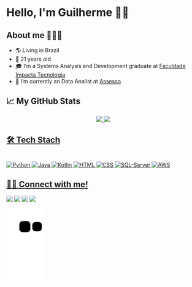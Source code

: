 # Hello, I'm Guilherme 👋🏻

## About me 🧑🏻‍💻
- 🌎 Living in Brazil
- 🎂 21 years old
- 🎓 I’m a Systems Analysis and Development graduate at <a href="https://www.impacta.com.br">Faculdade Impacta Tecnologia</a>
- 💼 I’m currently an Data Analist at <a href="https://www.assesso.com.br">Assesso</a>

## 📈 My GitHub Stats

<div align="center">
  <a href="https://github.com/Guilhermecst">
  <img height="180em" src="https://github-readme-stats.vercel.app/api?username=Guilhermecst&show_icons=true&theme=radical&include_all_commits=true&count_private=true"/>
  <img height="180em" src="https://github-readme-stats.vercel.app/api/top-langs/?username=Guilhermecst&layout=compact&langs_count=7&theme=radical"/>
</div>
  
  ## 🛠️ Tech Stach
  
<div style="display: inline_block"><br>
  <img align="center" alt="Python" height="28" width="97.5" src="https://img.shields.io/badge/Python-3776AB?style=for-the-badge&logo=python&logoColor=white">
  <img align="center" alt="Java" height="28" width="77" src="https://img.shields.io/badge/Java-ED8B00?style=for-the-badge&logo=java&logoColor=white">
  <img align="center" alt="Kotlin" height="28" width="88.25" src="https://img.shields.io/badge/Kotlin-0095D5?&style=for-the-badge&logo=kotlin&logoColor=white">
  <img align="center" alt="HTML" height="28" width="94.5" src="https://img.shields.io/badge/HTML-239120?style=for-the-badge&logo=html5&logoColor=white">
  <img align="center" alt="CSS" height="28" width="77" src="https://img.shields.io/badge/CSS3-1572B6?style=for-the-badge&logo=css3&logoColor=white">
  <img align="center" alt="SQL-Server" height="28" width="209" src="https://img.shields.io/badge/Microsoft_SQL_Server-CC2927?style=for-the-badge&logo=microsoft-sql-server&logoColor=white">
  <img align="center" alt="AWS" height="28" width="134.5" src="https://img.shields.io/badge/Amazon_AWS-232F3E?style=for-the-badge&logo=amazon-aws&logoColor=white">
  
  ## 🤝🏻 Connect with me!
  
  <div>
  <a href="https://www.instagram.com/guilherme.cst_/" target="_blank"><img src="https://img.shields.io/badge/-Instagram-%23E4405F?style=for-the-badge&logo=instagram&logoColor=white" target="_blank"></a>
   <a href="https://www.facebook.com/profile.php?id=100002268172466" target="_blank"><img src="https://img.shields.io/badge/Facebook-1877F2?style=for-the-badge&logo=facebook&logoColor=white" target="_blank"></a> 
  <a href = "mailto:guilherme.cst@outlook.com.br"><img src="https://img.shields.io/badge/Gmail-D14836?style=for-the-badge&logo=gmail&logoColor=white" target="_blank"></a>
  <a href="https://www.linkedin.com/in/silva-guilherme-costa/" target="_blank"><img src="https://img.shields.io/badge/-LinkedIn-%230077B5?style=for-the-badge&logo=linkedin&logoColor=white" target="_blank"></a> 
  </div>
  
  ![Snake animation](https://github.com/Guilhermecst/Guilhermecst/blob/output/github-contribution-grid-snake.svg)
  
  
